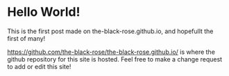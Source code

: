 # Hello World!

This is the first post made on the-black-rose.github.io, and hopefullt the first of many!

https://github.com/the-black-rose/the-black-rose.github.io/ is where the github repository for this site is hosted.
Feel free to make a change request to add or edit this site!
